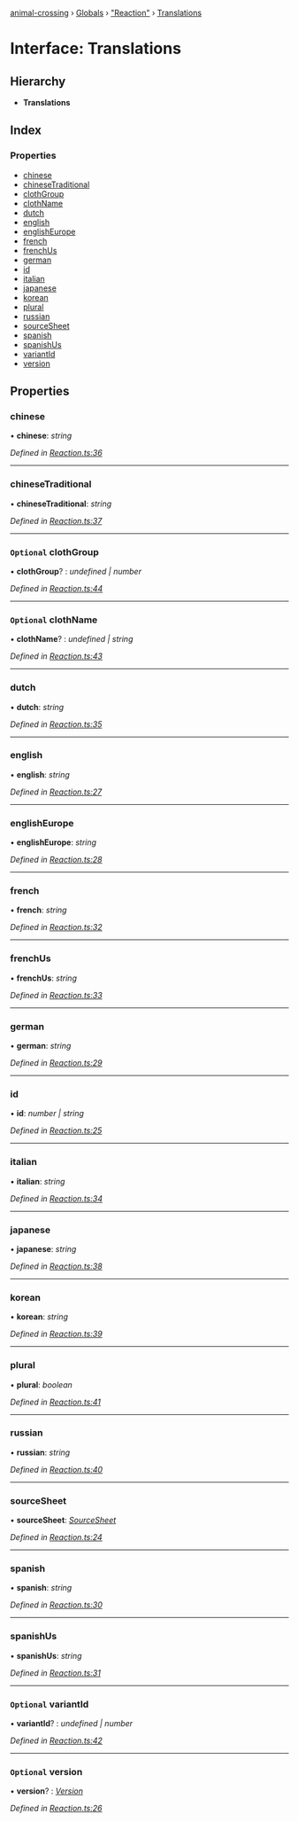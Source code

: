 [animal-crossing](../README.md) › [Globals](../globals.md) › ["Reaction"](../modules/_reaction_.md) › [Translations](_reaction_.translations.md)

# Interface: Translations

## Hierarchy

* **Translations**

## Index

### Properties

* [chinese](_reaction_.translations.md#chinese)
* [chineseTraditional](_reaction_.translations.md#chinesetraditional)
* [clothGroup](_reaction_.translations.md#optional-clothgroup)
* [clothName](_reaction_.translations.md#optional-clothname)
* [dutch](_reaction_.translations.md#dutch)
* [english](_reaction_.translations.md#english)
* [englishEurope](_reaction_.translations.md#englisheurope)
* [french](_reaction_.translations.md#french)
* [frenchUs](_reaction_.translations.md#frenchus)
* [german](_reaction_.translations.md#german)
* [id](_reaction_.translations.md#id)
* [italian](_reaction_.translations.md#italian)
* [japanese](_reaction_.translations.md#japanese)
* [korean](_reaction_.translations.md#korean)
* [plural](_reaction_.translations.md#plural)
* [russian](_reaction_.translations.md#russian)
* [sourceSheet](_reaction_.translations.md#sourcesheet)
* [spanish](_reaction_.translations.md#spanish)
* [spanishUs](_reaction_.translations.md#spanishus)
* [variantId](_reaction_.translations.md#optional-variantid)
* [version](_reaction_.translations.md#optional-version)

## Properties

###  chinese

• **chinese**: *string*

*Defined in [Reaction.ts:36](https://github.com/Norviah/animal-crossing/blob/c9eb585/module/types/Reaction.ts#L36)*

___

###  chineseTraditional

• **chineseTraditional**: *string*

*Defined in [Reaction.ts:37](https://github.com/Norviah/animal-crossing/blob/c9eb585/module/types/Reaction.ts#L37)*

___

### `Optional` clothGroup

• **clothGroup**? : *undefined | number*

*Defined in [Reaction.ts:44](https://github.com/Norviah/animal-crossing/blob/c9eb585/module/types/Reaction.ts#L44)*

___

### `Optional` clothName

• **clothName**? : *undefined | string*

*Defined in [Reaction.ts:43](https://github.com/Norviah/animal-crossing/blob/c9eb585/module/types/Reaction.ts#L43)*

___

###  dutch

• **dutch**: *string*

*Defined in [Reaction.ts:35](https://github.com/Norviah/animal-crossing/blob/c9eb585/module/types/Reaction.ts#L35)*

___

###  english

• **english**: *string*

*Defined in [Reaction.ts:27](https://github.com/Norviah/animal-crossing/blob/c9eb585/module/types/Reaction.ts#L27)*

___

###  englishEurope

• **englishEurope**: *string*

*Defined in [Reaction.ts:28](https://github.com/Norviah/animal-crossing/blob/c9eb585/module/types/Reaction.ts#L28)*

___

###  french

• **french**: *string*

*Defined in [Reaction.ts:32](https://github.com/Norviah/animal-crossing/blob/c9eb585/module/types/Reaction.ts#L32)*

___

###  frenchUs

• **frenchUs**: *string*

*Defined in [Reaction.ts:33](https://github.com/Norviah/animal-crossing/blob/c9eb585/module/types/Reaction.ts#L33)*

___

###  german

• **german**: *string*

*Defined in [Reaction.ts:29](https://github.com/Norviah/animal-crossing/blob/c9eb585/module/types/Reaction.ts#L29)*

___

###  id

• **id**: *number | string*

*Defined in [Reaction.ts:25](https://github.com/Norviah/animal-crossing/blob/c9eb585/module/types/Reaction.ts#L25)*

___

###  italian

• **italian**: *string*

*Defined in [Reaction.ts:34](https://github.com/Norviah/animal-crossing/blob/c9eb585/module/types/Reaction.ts#L34)*

___

###  japanese

• **japanese**: *string*

*Defined in [Reaction.ts:38](https://github.com/Norviah/animal-crossing/blob/c9eb585/module/types/Reaction.ts#L38)*

___

###  korean

• **korean**: *string*

*Defined in [Reaction.ts:39](https://github.com/Norviah/animal-crossing/blob/c9eb585/module/types/Reaction.ts#L39)*

___

###  plural

• **plural**: *boolean*

*Defined in [Reaction.ts:41](https://github.com/Norviah/animal-crossing/blob/c9eb585/module/types/Reaction.ts#L41)*

___

###  russian

• **russian**: *string*

*Defined in [Reaction.ts:40](https://github.com/Norviah/animal-crossing/blob/c9eb585/module/types/Reaction.ts#L40)*

___

###  sourceSheet

• **sourceSheet**: *[SourceSheet](../enums/_reaction_.sourcesheet.md)*

*Defined in [Reaction.ts:24](https://github.com/Norviah/animal-crossing/blob/c9eb585/module/types/Reaction.ts#L24)*

___

###  spanish

• **spanish**: *string*

*Defined in [Reaction.ts:30](https://github.com/Norviah/animal-crossing/blob/c9eb585/module/types/Reaction.ts#L30)*

___

###  spanishUs

• **spanishUs**: *string*

*Defined in [Reaction.ts:31](https://github.com/Norviah/animal-crossing/blob/c9eb585/module/types/Reaction.ts#L31)*

___

### `Optional` variantId

• **variantId**? : *undefined | number*

*Defined in [Reaction.ts:42](https://github.com/Norviah/animal-crossing/blob/c9eb585/module/types/Reaction.ts#L42)*

___

### `Optional` version

• **version**? : *[Version](../enums/_reaction_.version.md)*

*Defined in [Reaction.ts:26](https://github.com/Norviah/animal-crossing/blob/c9eb585/module/types/Reaction.ts#L26)*
